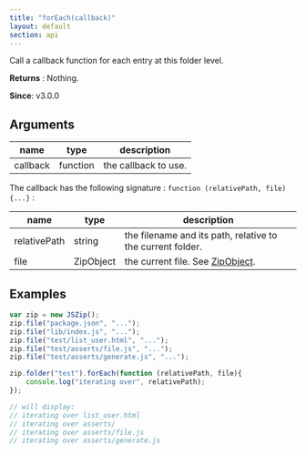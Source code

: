 ```yaml
---
title: "forEach(callback)"
layout: default
section: api
---
```


Call a callback function for each entry at this folder level.

__Returns__ : Nothing.

__Since__: v3.0.0

## Arguments

name      | type     | description
----------|----------|------------
callback  | function | the callback to use.

The callback has the following signature : `function (relativePath, file) {...}` :

name         | type      | description
-------------|-----------|------------
relativePath | string    | the filename and its path, relative to the current folder.
file         | ZipObject | the current file. See [ZipObject]({{site.baseurl}}/documentation/api_zipobject.html).


## Examples

```js
var zip = new JSZip();
zip.file("package.json", "...");
zip.file("lib/index.js", "...");
zip.file("test/list_user.html", "...");
zip.file("test/asserts/file.js", "...");
zip.file("test/asserts/generate.js", "...");

zip.folder("test").forEach(function (relativePath, file){
    console.log("iterating over", relativePath);
});

// will display:
// iterating over list_user.html
// iterating over asserts/
// iterating over asserts/file.js
// iterating over asserts/generate.js
```
